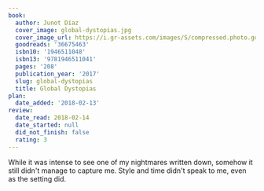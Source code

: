 ```yaml
---
book:
  author: Junot Díaz
  cover_image: global-dystopias.jpg
  cover_image_url: https://i.gr-assets.com/images/S/compressed.photo.goodreads.com/books/1511833024l/36675463._SX98_.jpg
  goodreads: '36675463'
  isbn10: '1946511048'
  isbn13: '9781946511041'
  pages: '208'
  publication_year: '2017'
  slug: global-dystopias
  title: Global Dystopias
plan:
  date_added: '2018-02-13'
review:
  date_read: 2018-02-14
  date_started: null
  did_not_finish: false
  rating: 3
---
```


While it was intense to see one of my nightmares written down, somehow it still didn't manage to capture me. Style and time didn't speak to me, even as the setting did.

